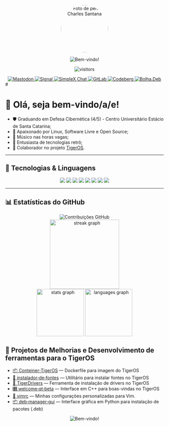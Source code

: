 <p align="center">
  <img src="https://github.com/selrahcsan.png" width="150" height="150" style="border-radius: 50%;" alt="Foto de perfil Charles Santana">
</p>

<p align="center">
  <img src="https://user-images.githubusercontent.com/74038190/212284115-f47cd8ff-2ffb-4b04-b5bf-4d1c14c0247f.gif" alt="Bem-vindo!" />
</p>

<p align="center">
  <img src="https://komarev.com/ghpvc/?username=selrahcsan&style=flat-square&color=blue" alt="visitors"/>
</p>

<div align="center">
  <a rel="me" href="https://mastodon.social/@charlesstna" target="_blank">
    <img src="https://img.shields.io/badge/Mastodon-6364FF?style=for-the-badge&logo=mastodon&logoColor=white" alt="Mastodon">
  </a>
  <a href="https://signal.me/#eu/4L3AX9j8C1E2fJd_5DVxyYjDds4F1s_jSRViEDfWhazXLJpbG15HF5uZLAPnyfkm" target="_blank">
    <img src="https://img.shields.io/badge/Signal-3A76F0?style=for-the-badge&logo=signal&logoColor=white" alt="Signal">
  </a>
  <a href="https://simplex.chat/contact#/?v=2-7&smp=smp%3A%2F%2F1OwYGt-yqOfe2IyVHhxz3ohqo3aCCMjtB-8wn4X_aoY%3D%40smp11.simplex.im%2FcSQYB-2aQldcMtfFoFM1ey0ILN2w_JQy%23%2F%3Fv%3D1-3%26dh%3DMCowBQYDK2VuAyEAabJCSOPYAbHL7sRwH5QgT96t31dp2XZWaAJK8dGB0nI%253D%26srv%3D6ioorbm6i3yxmuoezrhjk6f6qgkc4syabh7m3so74xunb5nzr4pwgfqd.onion" target="_blank">
    <img src="https://img.shields.io/badge/SimpleX%20Chat-000000?style=for-the-badge" alt="SimpleX Chat">
  </a>
  <a href="https://gitlab.com/charlesstna" target="_blank">
    <img src="https://img.shields.io/badge/GitLab-FC6D26?style=for-the-badge&logo=gitlab&logoColor=white" alt="GitLab">
  </a>
  <a href="https://codeberg.org/charlesstna" target="_blank">
    <img src="https://img.shields.io/badge/Codeberg-2185D0?style=for-the-badge&logo=codeberg&logoColor=white" alt="Codeberg">
  </a>
  <a href="https://bolha.dev/charlesstna" target="_blank">
    <img src="https://img.shields.io/badge/Bolha.Deb-ff5e5b?style=for-the-badge&logo=debian&logoColor=white" alt="Bolha.Deb">
  </a>
</div>
# 

# 👋 Olá, seja bem-vindo/a/e!

- 🛡️ Graduando em Defesa Cibernética (4/5) - Centro Universitário Estácio de Santa Catarina;  
- 🐧 Apaixonado por Linux, Software Livre e Open Source;
- 🎸 Músico nas horas vagas;
- 💾 Entusiasta de tecnologias retrô;
- 🐯 Colaborador no projeto [TigerOS](https://tigeros.com.br).

---

## 🚀 Tecnologias & Linguagens

<p align="center">
  <img src="https://img.shields.io/badge/Python-3670A0?style=for-the-badge&logo=python&logoColor=ffdd54" />
  <img src="https://img.shields.io/badge/Bash-121011?style=for-the-badge&logo=gnu-bash&logoColor=white" />
  <img src="https://img.shields.io/badge/C-00599C?style=for-the-badge&logo=c&logoColor=white" />
  <img src="https://img.shields.io/badge/C++-004482?style=for-the-badge&logo=cplusplus&logoColor=white" />
  <img src="https://img.shields.io/badge/HTML5-E34F26?style=for-the-badge&logo=html5&logoColor=white" />
  <img src="https://img.shields.io/badge/CSS3-1572B6?style=for-the-badge&logo=css3&logoColor=white" />
  <img src="https://img.shields.io/badge/JavaScript-F7DF1E?style=for-the-badge&logo=javascript&logoColor=black" />
  <img src="https://img.shields.io/badge/Linux-FCC624?style=for-the-badge&logo=linux&logoColor=black" />
</p>

---

## 📊 Estatísticas do GitHub

<div align="center">
  <img src="https://github-contributor-stats.vercel.app/api?username=selrahcsan&limit=5&theme=dark&combine_all_yearly_contributions=true" alt="Contribuições GitHub" />
</div>

<div align="center">
  <img src="https://streak-stats.demolab.com?user=selrahcsan&locale=pt-br&mode=daily&theme=dark&hide_border=false&border_radius=5&order=3" height="220" alt="streak graph" />
</div>

<div align="center">
  <img src="https://github-readme-stats.vercel.app/api?username=selrahcsan&hide_title=false&hide_rank=false&show_icons=true&include_all_commits=true&count_private=true&disable_animations=false&theme=dark&locale=pt-br&hide_border=false&order=1" height="150" alt="stats graph" />
  <img src="https://github-readme-stats.vercel.app/api/top-langs?username=selrahcsan&locale=pt-br&hide_title=false&layout=compact&card_width=320&langs_count=5&theme=dark&hide_border=false&order=2" height="150" alt="languages graph" />
  
</div>

## 🔧 Projetos de Melhorias e Desenvolvimento de ferramentas para o TigerOS 

  - [📦 Conteiner‑TigerOS](https://github.com/selrahcsan/Conteiner-TigerOS) — Dockerfile para imagem do TigerOS <br/>
  - [🔧 instalador‑de‑fontes](https://github.com/selrahcsan/instalador-de-fontes) — Utilitário para instalar fontes no TigerOS<br/>
  - [🐧 TigerDrivers](https://github.com/selrahcsan/TigerDrivers) — Ferramenta de instalação de drivers no TigerOS<br/>
  - [🎛 welcome‑qt‑beta](https://github.com/selrahcsan/welcome-qt-beta) — Interface em C++ para boas-vindas no TigerOS<br/>
  - [📝 vimrc](https://github.com/selrahcsan/vimrc) — Minhas configurações personalizadas para Vim.<br/>
  - [📦 deb‑manager‑gui](https://github.com/selrahcsan/deb-manager-gui) — Interface gráfica em Python para instalação de pacotes (.deb)<br/>


<p align="center">
  <img src="https://user-images.githubusercontent.com/74038190/212284115-f47cd8ff-2ffb-4b04-b5bf-4d1c14c0247f.gif" alt="Bem-vindo!" />
</p>


